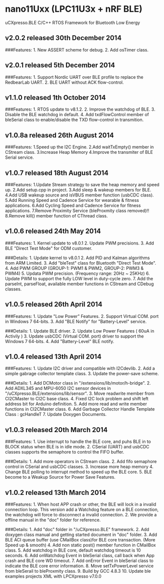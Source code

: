 nano11Uxx (LPC11U3x + nRF BLE)
===============================
uCXpresso.BLE C/C++ RTOS Framework for Bluetooth Low Energy

v2.0.2 released 30th December 2014
--------------------------------
###Features: 
	1. New ASSERT scheme for debug.
	2. Add osTimer class.

v2.0.1 released 5th December 2014
--------------------------------
###Features: 
	1. Support Nordic UART over BLE profile to replace the RedbearLab UART.
	2. BLE UART without ACK flow-control.

v1.1.0 released 1th October 2014
--------------------------------
###Features: 
	1. RTOS update to v8.1.2.
	2. Improve the watchdog of BLE. 
    3. Disable the BLE watchdog in default.
    4. Add txdFlowControl member of bleSerial class to enable/disable the TXD flow-control in transmition.

v1.0.8a released 26th August 2014
--------------------------------
###Features:
	1.Speed up the I2C Engine.
	2.Add waitTxEmpty() member in CStream class. 
	3.Increase Heap Memory
	4.Improve the transmiter of BLE Serial service.

v1.0.7 released 18th August 2014
--------------------------------
###Features:
	1.Update Stream strategy to save the heap memory and speed up. 
	2.Add setup.cpp in project.
	3.Add sleep & wakeup members for BLE.
	4.Add USB wakeup source and isVBUS member function (usbCDC class).
    5.Add Running Speed and Cadence Service for wearable & fitness applications.
    6.Add Cycling Speed and Cadence Service for fitness applications.
    7.Remove Proximity Service (bleProxmity class removed)!!
    8.Remove kill() member function of CThread class.

v1.0.6 released 24th May 2014
--------------------------------
###Features:
	1. Kernel update to v8.0.1
	2. Update PWM precisions.
	3. Add BLE "Direct Test Mode" for ODM customer.
	
###Details:
	1. Update kernel to v8.0.1
	2. Add PID and Kalman algorithms from ARM Limited.
	3. Add "bleTest" class for Bluetooth "Direct Test Mode". 
	4. Add PWM GROUP (GROUP-1: PWM1 & PWM2, GROUP-2: PWM3 & PWM4)
	5. Updata PWM precision. (Frequency range: 20Hz ~ 25KHz)
	6. Update PWM to support the fully LOW level in duty-cycle zero.
	7. Add the parseInt, parseFloat, available member functions in CStream and CDebug classes.

v1.0.5 released 26th April 2014
--------------------------------
###Features:
	1. Update "Low Power" Features. 
	2. Support Virtual COM. port in Windows 7 64-bits.
	3. Add "BLE Notify" for "Battery-Level" service.
	
###Details:
	1. Update BLE driver.
	2. Update Low Power Features ( 60uA in Activily )
	3. Update usbCDC (Virtual COM. port) driver to support the Windows 7 64-bits.
	4. Add "Battery-Level" BLE notify.

v1.0.4 released 13th April 2014
--------------------------------
###Features:
	1. Update I2C driver and compatible with I2Cdevlib.
	2. Add a simple gabrage collector template class.
	3. Update the power-save scheme.

###Details:
	1. Add DCMotor class in "/extensions/lib/motor/h-bridge".
	2. Add ADXL345 and MPU-6050 I2C sensor devices in "/uCXpresso.BLE/extensions/lib/sensor".
	3. Move readwrite member from CI2CMaster to CI2C base class.
	4. Fixed I2C lock problem and shift left address bit for Arduino definition.
	5. Add more read and write member functions in CI2CMaster class.
	6. Add Garbage Collector Handle Template Class : gcHandleT<CType>
	7. Update Doxygen Documents.


v1.0.3 released 20th March 2014
--------------------------------	
###Features:
	1. Use interrupt to handle the BLE core, and puhs BLE in to BLOCK status when BLE is in idle mode.
	2. CSerial (UART) and usbCDC classes supports the semaphore to control the FIFO buffer.

###Details:
	1. Add more operators in CStream class.
	2. Add fifo semaphore control in CSerial and usbCDC classes.
	3. Increase more heap memory
	4. Change BLE polling to interrupt method to speed up the BLE core.
	5. BLE become to a Weakup Source for Power Save Features.


v1.0.2 released 13th March 2014
--------------------------------
###Features:
	1. When host APP crash or other, the BLE will lock in a invalid connection loop.
	   This version add a Watchdog feature on a BLE connection, 
	   the watchdog will force to disconnect a invalid connection.
	2. We provide a offline manual in the "doc" folder for reference.
	
###Details:
	1. Add "doc" folder in "/uCXpresso.BLE" framework.
	2. Add doxygen class manual and getting started document in "doc" folder.
    3. Add BLE ACI queue buffer (use CMailBox class)for BLE core transaction. (More Speed up & smooth)
    4. Add non static post() member function in CMailBox class.
    5. Add watchdog in BLE core, default watchdog timeout is 10 seconds.
    6. Add onWatchdog Event in bleSerial class, call back when App crash and BLE core WD timeout.
    7. Add onError Event in bleSerial class to indicate the BLE core error information.
    8. Move setTxPowerLevel service from bleSerail to bleProxmity class.
    9. Build by GCC 4.8.3 
	10. Update ble examples projects XML with LPCXpresso v7.0.0 

